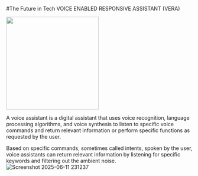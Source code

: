 #The Future in Tech
VOICE ENABLED RESPONSIVE ASSISTANT (VERA)

<img src="https://store-images.s-microsoft.com/image/apps.49743.13682641888938844.e936511f-9f8f-4bc2-a776-ae1cacaa13c4.aef6f59b-35c8-49e2-ad47-6bd29ace95f7" width="250">

A voice assistant is a digital assistant that uses voice recognition, language processing algorithms, and voice synthesis to listen to specific voice commands and return relevant information or perform specific functions as requested by the user.

Based on specific commands, sometimes called intents, spoken by the user, voice assistants can return relevant information by listening for specific keywords and filtering out the ambient noise.
![Screenshot 2025-06-11 231237](https://github.com/user-attachments/assets/052c0210-3d61-4d74-bc8e-97a5d8585376)
